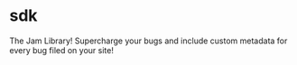 # sdk
The Jam Library! Supercharge your bugs and include custom metadata for every bug filed on your site!
